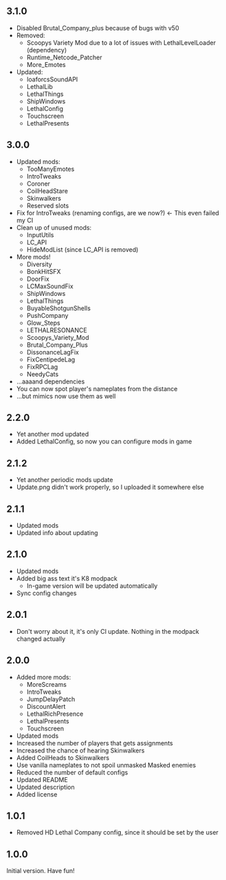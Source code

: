 ## 3.1.0
- Disabled Brutal_Company_plus because of bugs with v50
- Removed:
    - Scoopys Variety Mod due to a lot of issues with LethalLevelLoader (dependency)
    - Runtime_Netcode_Patcher
    - More_Emotes
- Updated:
    - loaforcsSoundAPI
    - LethalLib
    - LethalThings
    - ShipWindows
    - LethalConfig
    - Touchscreen
    - LethalPresents

## 3.0.0
- Updated mods:
    - TooManyEmotes
    - IntroTweaks
    - Coroner
    - CoilHeadStare
    - Skinwalkers
    - Reserved slots
- Fix for IntroTweaks (renaming configs, are we now?) <- This even failed my CI
- Clean up of unused mods:
    - InputUtils
    - LC_API
    - HideModList (since LC_API is removed)
- More mods!
    - Diversity
    - BonkHitSFX
    - DoorFix
    - LCMaxSoundFix
    - ShipWindows
    - LethalThings
    - BuyableShotgunShells
    - PushCompany
    - Glow_Steps
    - LETHALRESONANCE
    - Scoopys_Variety_Mod
    - Brutal_Company_Plus
    - DissonanceLagFix
    - FixCentipedeLag
    - FixRPCLag
    - NeedyCats
- ...aaaand dependencies
- You can now spot player's nameplates from the distance
- ...but mimics now use them as well

## 2.2.0
- Yet another mod updated
- Added LethalConfig, so now you can configure mods in game

## 2.1.2

- Yet another periodic mods update
- Update.png didn't work properly, so I uploaded it somewhere else

## 2.1.1

- Updated mods
- Updated info about updating

## 2.1.0

- Updated mods
- Added big ass text it's K8 modpack
    - In-game version will be updated automatically
- Sync config changes

## 2.0.1

- Don't worry about it, it's only CI update. Nothing in the modpack changed actually

## 2.0.0

- Added more mods:
    - MoreScreams
    - IntroTweaks
    - JumpDelayPatch
    - DiscountAlert
    - LethalRichPresence
    - LethalPresents
    - Touchscreen
- Updated mods
- Increased the number of players that gets assignments
- Increased the chance of hearing Skinwalkers
- Added CoilHeads to Skinwalkers
- Use vanilla nameplates to not spoil unmasked Masked enemies
- Reduced the number of default configs
- Updated README
- Updated description
- Added license

## 1.0.1

- Removed HD Lethal Company config, since it should be set by the user

## 1.0.0

Initial version. Have fun!

